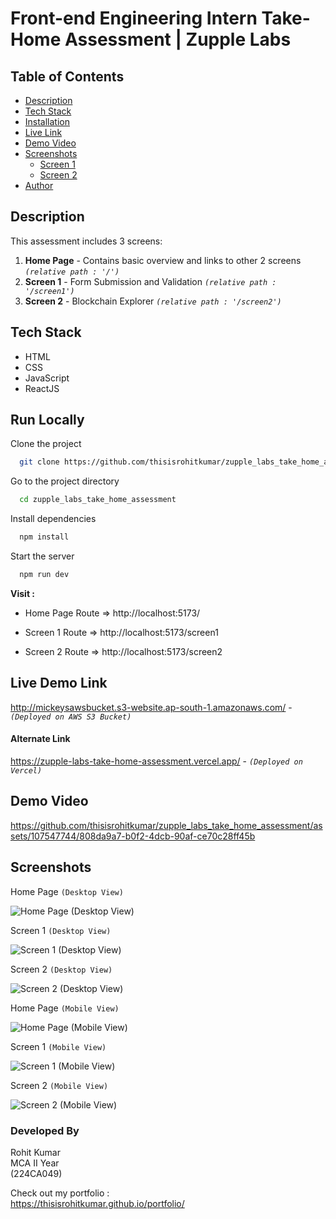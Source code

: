 
# Front-end Engineering Intern Take-Home Assessment | Zupple Labs

## Table of Contents

* [Description](#desc)
* [Tech Stack](#tech)
* [Installation](#install)
* [Live Link](#live)
* [Demo Video](#demo)
* [Screenshots](#ss)
   * [Screen 1](#screen1)
   * [Screen 2](#screen2)
* [Author](#author)


## <a id="desc"></a> Description

This assessment includes 3 screens:
1. **Home Page** - Contains basic overview and links to other 2 screens *`(relative path : '/')`*
2. **Screen 1** - Form Submission and Validation *`(relative path : '/screen1')`*
3. **Screen 2** - Blockchain Explorer *`(relative path : '/screen2')`*


## <a id="tech"></a> Tech Stack

- HTML <br/>
- CSS <br/>
- JavaScript <br/>
- ReactJS


## <a id="install"></a> Run Locally

Clone the project

```bash
  git clone https://github.com/thisisrohitkumar/zupple_labs_take_home_assessment
```

Go to the project directory

```bash
  cd zupple_labs_take_home_assessment
```

Install dependencies

```bash
  npm install
```

Start the server

```bash
  npm run dev
```

**Visit :**
- Home Page Route => http://localhost:5173/

- Screen 1 Route => http://localhost:5173/screen1

- Screen 2 Route => http://localhost:5173/screen2


## <a id="live"></a> Live Demo Link

http://mickeysawsbucket.s3-website.ap-south-1.amazonaws.com/ - *`(Deployed on AWS S3 Bucket)`*

#### Alternate Link

https://zupple-labs-take-home-assessment.vercel.app/ - *`(Deployed on Vercel)`*

## <a id ="demo"></a> Demo Video

https://github.com/thisisrohitkumar/zupple_labs_take_home_assessment/assets/107547744/808da9a7-b0f2-4dcb-90af-ce70c28ff45b

## <a id ="ss"></a> Screenshots

Home Page `(Desktop View)`

![Home Page (Desktop View)](https://i.ibb.co/NnYQSzG/home-desktop.png)

<a id="screen1"></a> Screen 1 `(Desktop View)`

![Screen 1 (Desktop View)](https://i.ibb.co/tD70yfm/screen1-desktop.png)

<a id="screen2"></a> Screen 2 `(Desktop View)`

![Screen 2 (Desktop View)](https://i.ibb.co/zrQQNxR/screen2-desktop.png)

Home Page `(Mobile View)`

![Home Page (Mobile View)](https://i.ibb.co/wLKYbvG/home-mobile.png)

Screen 1 `(Mobile View)`

![Screen 1 (Mobile View)](https://i.ibb.co/51npDZN/screen1-mobile.png)

Screen 2 `(Mobile View)`

![Screen 2 (Mobile View)](https://i.ibb.co/hx5wyVr/screen2-mobile.png)


### <a id="author"></a>Developed By

Rohit Kumar <br/>
MCA II Year <br/>
(224CA049) <br/>

Check out my portfolio : <br/>
https://thisisrohitkumar.github.io/portfolio/
